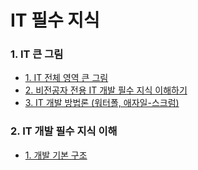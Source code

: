 # IT 필수 지식

### 1. IT 큰 그림

* [1. IT 전체 영역 큰 그림](https://jinnify.tistory.com/75?category=804636)  
* [2. 비전공자 전용 IT 개발 필수 지식 이해하기](https://jinnify.tistory.com/75?category=804636)  
* [3. IT 개발 방법론 (워터폴, 애자일-스크럼)](https://jinnify.tistory.com/75?category=804636)  

### 2. IT 개발 필수 지식 이해
* [1. 개발 기본 구조](https://jinnify.tistory.com/75?category=804636)
